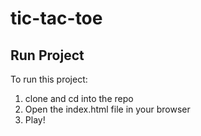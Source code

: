 # tic-tac-toe
## Run Project
To run this project:
1. clone and cd into the repo
2. Open the index.html file in your browser
3. Play!